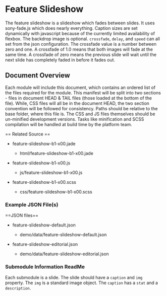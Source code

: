 # Feature Slideshow

The feature slideshow is a slideshow which fades between slides. It uses sony-fade.js which does nearly everything. Caption sizes are set dynamically with javascript because of the currently limited availability of flexbox. The backdrop image is optional. `crossfade`, `delay`, and `speed` can all set from the json configuration. The crossfade value is a number between zero and one. A crossfade of 1.0 means that both images will fade at the same time. A crossfade of zero means the previous slide will wait until the next slide has completely faded in before it fades out.


## Document Overview

Each module will include this document, which contains an ordered list of the files required for the module. This manifest will be split into two sections - files in document HEAD & TAIL files (those loaded at the bottom of the file). While, CSS files will all be in the document HEAD, the two section convention will be followed for consistency. Paths should be relative to the base folder, where this file is. The CSS and JS files themselves should be un-minified development versions. Tasks like minification and SCSS compilation will be handled at build time by the platform team.


== Related Source ==

* feature-slideshow-b1-x00.jade
  * html/feature-slideshow-b1-x00.jade

* feature-slideshow-b1-x00.js
  * js/feature-slideshow-b1-x00.js

* feature-slideshow-b1-x00.scss
  * css/feature-slideshow-b1-x00.scss


### Example JSON File(s)


==JSON files==

* feature-slideshow-default.json
  * demo/data/feature-slideshow-default.json

* feature-slideshow-editorial.json
  * demo/data/feature-slideshow-editorial.json


### Submodule Information ReadMe

Each submodule is a slide. The slide should have a `caption` and `img` property. The `img` is a standard image object. The `caption` has a `stat` and a `description`.


